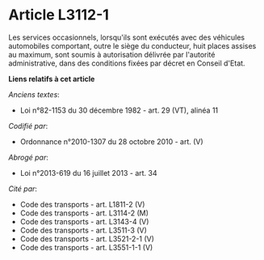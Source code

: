 # Article L3112-1

Les services occasionnels, lorsqu'ils sont exécutés avec des véhicules automobiles comportant, outre le siège du conducteur,
huit places assises au maximum, sont soumis à autorisation délivrée par l'autorité administrative, dans des conditions fixées
par décret en Conseil d'Etat.

**Liens relatifs à cet article**

_Anciens textes_:

  - Loi n°82-1153 du 30 décembre 1982 - art. 29 (VT), alinéa 11

_Codifié par_:

  - Ordonnance n°2010-1307 du 28 octobre 2010 - art. (V)

_Abrogé par_:

  - Loi n°2013-619 du 16 juillet 2013 - art. 34

_Cité par_:

  - Code des transports - art. L1811-2 (V)
  - Code des transports - art. L3114-2 (M)
  - Code des transports - art. L3143-4 (V)
  - Code des transports - art. L3511-3 (V)
  - Code des transports - art. L3521-2-1 (V)
  - Code des transports - art. L3551-1-1 (V)

